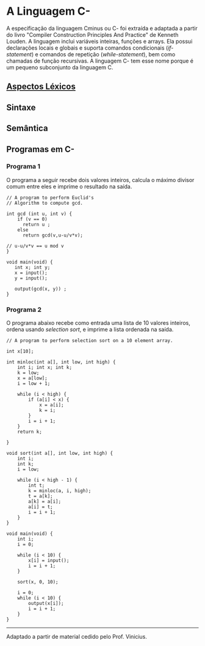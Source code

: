# A Linguagem C-

A especificação da linguagem Cminus ou C- foi extraída e adaptada a partir do livro  "Compiler Construction Principles And Practice" de Kenneth Louden. 
A linguagem inclui variáveis inteiras, funções e arrays. Ela possui declarações locais e globais e suporta comandos condicionais (_if-statement_) e comandos de repetição (_while-statement_), bem como chamadas de função recursivas. A linguagem C- tem esse nome porque é um pequeno subconjunto da linguagem C.

## [Aspectos Léxicos](./cminus-01.md)

## Sintaxe

## Semântica

## Programas em C-

### Programa 1

O programa a seguir recebe dois valores inteiros, calcula o máximo divisor comum entre eles e imprime o resultado na saída.

```
// A program to perform Euclid's
// Algorithm to compute gcd. 

int gcd (int u, int v) {
    if (v == 0) 
      return u ;
    else 
      return gcd(v,u-u/v*v);

// u-u/v*v == u mod v 
}

void main(void) { 
   int x; int y;
   x = input(); 
   y = input();

   output(gcd(x, y)) ;
}
```

### Programa 2
O programa abaixo recebe como entrada uma lista de 10 valores inteiros, ordena usando _selection sort_, e imprime a lista ordenada na saída.

```
// A program to perform selection sort on a 10 element array.

int x[10];

int minloc(int a[], int low, int high) {
    int i; int x; int k;
    k = low;
    x = a[low];
    i = low + 1;

    while (i < high) {
        if (a[i] < x) {
            x = a[i];
            k = i;
        }
        i = i + 1;
    }
    return k;

}

void sort(int a[], int low, int high) {
    int i;
    int k;
    i = low;

    while (i < high - 1) {
        int t;
        k = minloc(a, i, high);
        t = a[k];
        a[k] = a[i];
        a[i] = t;
        i = i + 1;
    }
}

void main(void) {
    int i;
    i = 0;

    while (i < 10) {
        x[i] = input();
        i = i + 1;
    }

    sort(x, 0, 10);
    
    i = 0;
    while (i < 10) {
        output(x[i]);
        i = i + 1;
    }
}
```

-----
Adaptado a partir de material cedido pelo Prof. Vinicius.
